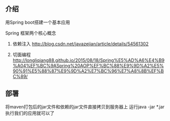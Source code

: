 ## 介绍
用Spring boot搭建一个基本应用

Spring 框架两个核心概念
1. 依赖注入
http://blog.csdn.net/javazejian/article/details/54561302

2. 切面编程
http://longliqiang88.github.io/2015/08/18/Spring%E5%AD%A6%E4%B9%A04%EF%BC%9ASpring%20AOP%EF%BC%88%E9%9D%A2%E5%90%91%E5%88%87%E9%9D%A2%E7%BC%96%E7%A8%8B%EF%BC%89/


## 部署
将maven打包后的jar文件和依赖的jar文件直接拷贝到服务器上
运行java -jar *.jar 执行我们的应用就可以了